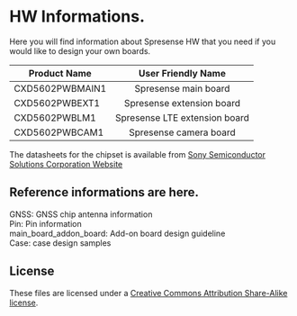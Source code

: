 # HW Informations.

Here you will find information about Spresense HW that you need if you would like to design your own boards.

| Product Name       | User Friendly Name           |
| ------------------ |:----------------------------:|
| CXD5602PWBMAIN1    | Spresense main board         |
| CXD5602PWBEXT1     | Spresense extension board    |
| CXD5602PWBLM1      | Spresense LTE extension board|
| CXD5602PWBCAM1     | Spresense camera board       |

The datasheets for the chipset is available from [Sony Semiconductor Solutions Corporation Website](https://www.sony-semicon.co.jp/e/products/smart-sensing/spresense/)


## Reference informations are here.

GNSS: GNSS chip antenna information <br>
Pin: Pin information <br>
main_board_addon_board: Add-on board design guideline <br>
Case: case design samples <br>

## License
These files are licensed under a [Creative Commons Attribution Share-Alike license](LICENSE.txt).
